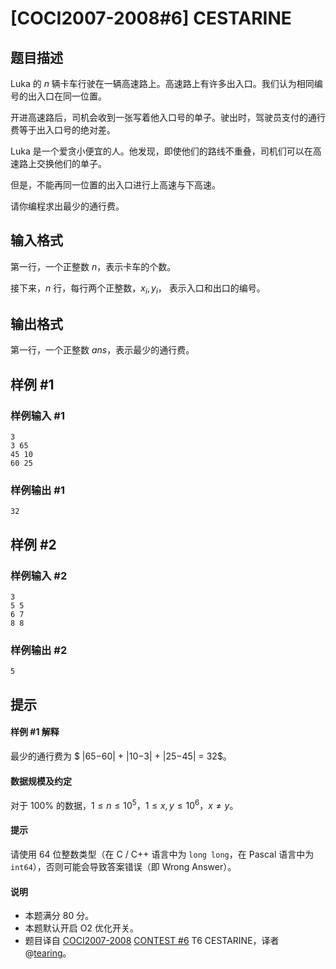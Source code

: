 # [COCI2007-2008#6] CESTARINE

## 题目描述

Luka 的 $n$ 辆卡车行驶在一辆高速路上。高速路上有许多出入口。我们认为相同编号的出入口在同一位置。

开进高速路后，司机会收到一张写着他入口号的单子。驶出时，驾驶员支付的通行费等于出入口号的绝对差。

Luka 是一个爱贪小便宜的人。他发现，即使他们的路线不重叠，司机们可以在高速路上交换他们的单子。

但是，不能再同一位置的出入口进行上高速与下高速。

请你编程求出最少的通行费。

## 输入格式

第一行，一个正整数 $n$，表示卡车的个数。

接下来，$n$ 行，每行两个正整数，$x_i, y_i$， 表示入口和出口的编号。

## 输出格式

第一行，一个正整数 $ans$，表示最少的通行费。


## 样例 #1

### 样例输入 #1
```
3
3 65
45 10
60 25
```

### 样例输出 #1

```
32
```

## 样例 #2

### 样例输入 #2
```
3
5 5
6 7
8 8
```

### 样例输出 #2

```
5
```

## 提示

#### 样例 #1 解释

最少的通行费为 $ |65−60| + |10−3| + |25−45| = 32$。

#### 数据规模及约定

对于 $100\%$ 的数据，$1 \le n \le 10^5$，$1 \le x, y \le 10^6$，$x \not= y$。 

#### 提示
请使用 $64$ 位整数类型（在 C / C++ 语言中为 `long long`，在 Pascal 语言中为 `int64`），否则可能会导致答案错误（即 Wrong Answer）。 

#### 说明
- 本题满分 $80$ 分。
- 本题默认开启 O2 优化开关。
- 题目译自 [COCI2007-2008](https://hsin.hr/coci/archive/2007_2008/) [CONTEST #6](https://hsin.hr/coci/archive/2007_2008/contest6_tasks.pdf) T6 CESTARINE，译者 @[tearing](https://www.luogu.com.cn/user/219791)。
